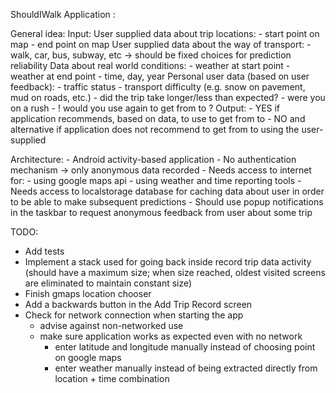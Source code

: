 ShouldIWalk Application <development notes>:

General idea:
	Input: 
		User supplied data about trip locations:
			- start point on map
			- end point on map
		User supplied data about the way of transport:
			- walk, car, bus, subway, etc -> should be fixed choices for prediction reliability
		Data about real world conditions:
			- weather at start point
			- weather at end point
			- time, day, year
		Personal user data (based on user feedback):
			- traffic status
			- transport difficulty (e.g. snow on pavement, mud on roads, etc.)
			- did the trip take longer/less than expected?
			- were you on a rush
			- ! would you use <way of transport> again to get from <start point> to <end point>?
	Output:
		- YES if application recommends, based on data, to use <way of transport> to get from <start point> to <end point>
		- NO and alternative <ways of transport> if application does not recommend to get from <start point> to <end point> using the user-supplied <way of transport>


Architecture:
	- Android activity-based application
	- No authentication mechanism -> only anonymous data recorded
	- Needs access to internet for:
		- using google maps api
		- using weather and time reporting tools
	- Needs access to localstorage database for caching data about user in order to be able to make subsequent predictions
	- Should use popup notifications in the taskbar to request anonymous feedback from user about some trip


TODO:
- Add tests 
- Implement a stack  used for going back inside record trip data activity (should have a maximum size; when size reached, oldest visited screens are eliminated to maintain constant size)
- Finish gmaps location chooser
- Add a backwards button in the Add Trip Record screen
- Check for network connection when starting the app
	- advise against non-networked use
	- make sure application works as expected even with no network
		- enter latitude and longitude manually instead of choosing point on google maps
		- enter weather manually instead of being extracted directly from location + time combination